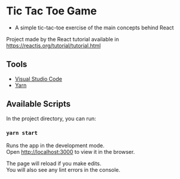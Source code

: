 # Tic Tac Toe Game

- A simple tic-tac-toe exercise of the main concepts behind React

Project made by the React tutorial available in https://reactjs.org/tutorial/tutorial.html

## Tools

- [Visual Studio Code](https://code.visualstudio.com/download/)
- [Yarn](https://classic.yarnpkg.com/en/docs/install/#windows-stable)

## Available Scripts

In the project directory, you can run:

### `yarn start`

Runs the app in the development mode.<br />
Open [http://localhost:3000](http://localhost:3000) to view it in the browser.

The page will reload if you make edits.<br />
You will also see any lint errors in the console.

